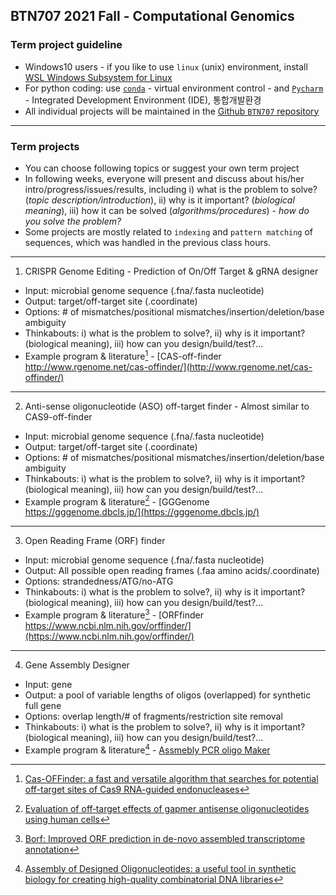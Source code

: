 ## BTN707 2021 Fall - Computational Genomics

### Term project guideline

* Windows10 users - if you like to use `linux` (unix) environment, install [WSL Windows Subsystem for Linux](https://docs.microsoft.com/ko-kr/windows/wsl/install)
* For python coding: use [`conda`](https://www.anaconda.com/products/individual) - virtual environment control - and [`Pycharm`](https://www.jetbrains.com/ko-kr/pycharm/download/) - Integrated Development Environment (IDE), 통합개발환경
* All individual projects will be maintained in the [Github `BTN707` repository](https://github.com/choilab/2021-compgen-class/)

---
### Term projects 
- You can choose following topics or suggest your own term project
- In following weeks, everyone will present and discuss about his/her intro/progress/issues/results, including i) what is the problem to solve? (_topic description/introduction_), ii) why is it important? (_biological meaning_), iii) how it can be solved (_algorithms/procedures_) - _how do you solve the problem?_ 
- Some projects are mostly related to `indexing` and `pattern matching` of sequences, which was handled in the previous class hours.

---
1. CRISPR Genome Editing - Prediction of On/Off Target & gRNA designer
- Input: microbial genome sequence (.fna/.fasta nucleotide)
- Output: target/off-target site (.coordinate)
- Options: # of mismatches/positional mismatches/insertion/deletion/base ambiguity
- Thinkabouts: i) what is the problem to solve?, ii) why is it important? (biological meaning), iii) how can you design/build/test?... 
- Example program & literature[^offfinder] - [CAS-off-finder http://www.rgenome.net/cas-offinder/](http://www.rgenome.net/cas-offinder/)
[^offfinder]:[Cas-OFFinder: a fast and versatile algorithm that searches for potential off-target sites of Cas9 RNA-guided endonucleases](https://academic.oup.com/bioinformatics/article/30/10/1473/267560)

---
2. Anti-sense oligonucleotide (ASO) off-target finder - Almost similar to CAS9-off-finder
- Input: microbial genome sequence (.fna/.fasta nucleotide)
- Output: target/off-target site (.coordinate)
- Options: # of mismatches/positional mismatches/insertion/deletion/base ambiguity
- Thinkabouts: i) what is the problem to solve?, ii) why is it important? (biological meaning), iii) how can you design/build/test?... 
- Example program & literature[^gggenome] - [GGGenome https://gggenome.dbcls.jp/](https://gggenome.dbcls.jp/)
[^gggenome]:[Evaluation of off‐target effects of gapmer antisense oligonucleotides using human cells](https://onlinelibrary.wiley.com/doi/full/10.1111/gtc.12730)

---
3. Open Reading Frame (ORF) finder
- Input: microbial genome sequence (.fna/.fasta nucleotide)
- Output: All possible open reading frames (.faa amino acids/.coordinate)
- Options: strandedness/ATG/no-ATG
- Thinkabouts: i) what is the problem to solve?, ii) why is it important? (biological meaning), iii) how can you design/build/test?... 
- Example program & literature[^orffinder] - [ORFfinder https://www.ncbi.nlm.nih.gov/orffinder/](https://www.ncbi.nlm.nih.gov/orffinder/)
[^orffinder]:[Borf: Improved ORF prediction in de-novo assembled transcriptome annotation](https://www.biorxiv.org/content/10.1101/2021.04.12.439551v1.full)

---
4. Gene Assembly Designer
- Input: gene
- Output: a pool of variable lengths of oligos (overlapped) for synthetic full gene
- Options: overlap length/# of fragments/restriction site removal
- Thinkabouts: i) what is the problem to solve?, ii) why is it important? (biological meaning), iii) how can you design/build/test?... 
- Example program & literature[^geneassembler] - [Assmebly PCR oligo Maker](https://academic.oup.com/nar/article/33/suppl_2/W521/2505480)
[^geneassembler]:[Assembly of Designed Oligonucleotides: a useful tool in synthetic biology for creating high-quality combinatorial DNA libraries](https://pubmed.ncbi.nlm.nih.gov/25055779/)


